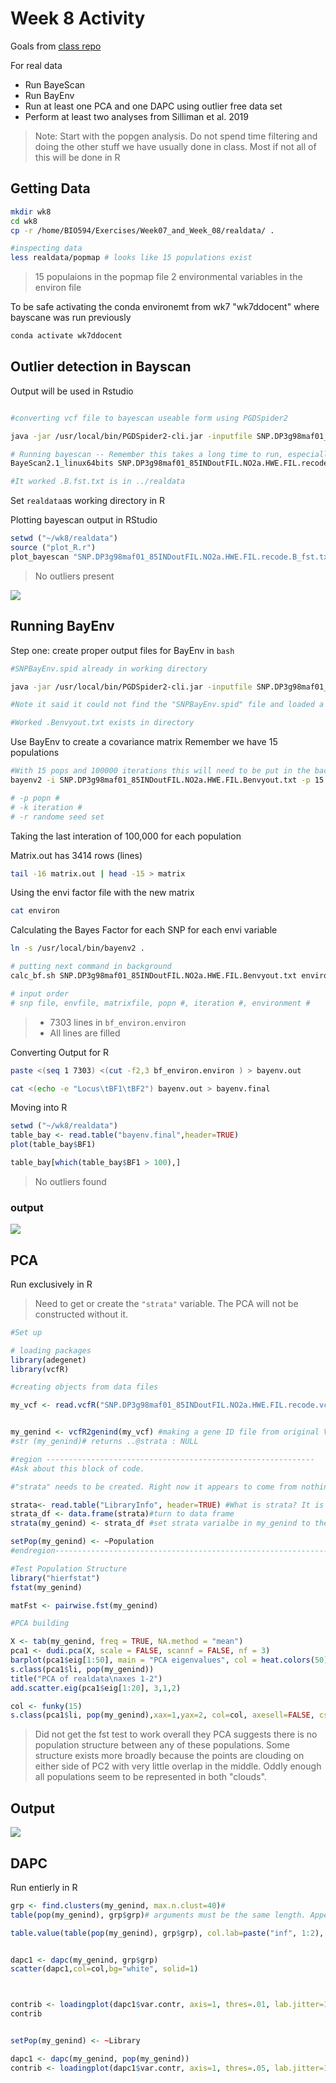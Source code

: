 # Week 8 Activity

Goals from [class repo](https://github.com/jpuritz/BIO_594_2022/blob/main/Exercises/Week08and09/Exercise.md)

For real data
* Run BayeScan
* Run BayEnv
* Run at least one PCA and one DAPC using outlier free data set
* Perform at least two analyses from Silliman et al. 2019

> Note: Start with the popgen analysis. Do not spend time filtering and doing the other stuff we have usually done in class. Most if not all of this will be done in R

## Getting Data

```bash
mkdir wk8
cd wk8
cp -r /home/BIO594/Exercises/Week07_and_Week_08/realdata/ .

#inspecting data
less realdata/popmap # looks like 15 populations exist
```
> 15 populaions in the popmap file
> 2 environmental variables in the environ file

To be safe activating the conda environemt from wk7 "wk7ddocent" where bayscane was run previously

```bash
conda activate wk7ddocent
```

## Outlier detection in Bayscan
Output will be used in Rstudio


```bash

#converting vcf file to bayescan useable form using PGDSpider2

java -jar /usr/local/bin/PGDSpider2-cli.jar -inputfile SNP.DP3g98maf01_85INDoutFIL.NO2a.HWE.FIL.recode.vcf -outputfile SNP.DP3g98maf01_85INDoutFIL.NO2a.HWE.FIL.recode.BSout -spid BSsnp.spid

# Running bayescan -- Remember this takes a long time to run, especially with real data | disowned and ran
BayeScan2.1_linux64bits SNP.DP3g98maf01_85INDoutFIL.NO2a.HWE.FIL.recode.BSout -nbp 30 -thin 20

#It worked .B.fst.txt is in ../realdata

```
Set `realdata`as working directory in R

Plotting bayescan output in RStudio
```R
setwd ("~/wk8/realdata")
source ("plot_R.r")
plot_bayescan "SNP.DP3g98maf01_85INDoutFIL.NO2a.HWE.FIL.recode.B_fst.txt"
```
> No outliers present


![](figures/wk8_fg1.bayscan.outliers.png)

## Running BayEnv

Step one: create proper output files for BayEnv in `bash`

```bash
#SNPBayEnv.spid already in working directory

java -jar /usr/local/bin/PGDSpider2-cli.jar -inputfile SNP.DP3g98maf01_85INDoutFIL.NO2a.HWE.FIL.recode.vcf -outputfile SNP.DP3g98maf01_85INDoutFIL.NO2a.HWE.FIL.Benvyout.txt -spid SNPBayEnv.spid 

#Note it said it could not find the "SNPBayEnv.spid" file and loaded a default config

#Worked .Benvyout.txt exists in directory
```
Use BayEnv to create a covariance matrix
Remember we have 15 populations

```bash
#With 15 pops and 100000 iterations this will need to be put in the background
bayenv2 -i SNP.DP3g98maf01_85INDoutFIL.NO2a.HWE.FIL.Benvyout.txt -p 15 -k 100000 -r 63479 > matrix.out &

# -p popn #
# -k iteration #
# -r randome seed set
```
Taking the last interation of 100,000 for each population

Matrix.out has 3414 rows (lines)

```bash
tail -16 matrix.out | head -15 > matrix
```
Using the envi factor file with the new matrix

```bash
cat environ
```

Calculating the Bayes Factor for each SNP for each envi variable

```bash
ln -s /usr/local/bin/bayenv2 .

# putting next command in background
calc_bf.sh SNP.DP3g98maf01_85INDoutFIL.NO2a.HWE.FIL.Benvyout.txt environ matrix 15 10000 2 &

# input order
# snp file, envfile, matrixfile, popn #, iteration #, environment #
```
> * 7303 lines in `bf_environ.environ`
> * All lines are filled

Converting Output for R

```bash
paste <(seq 1 7303) <(cut -f2,3 bf_environ.environ ) > bayenv.out

cat <(echo -e "Locus\tBF1\tBF2") bayenv.out > bayenv.final
```

Moving into R

```r
setwd ("~/wk8/realdata")
table_bay <- read.table("bayenv.final",header=TRUE)
plot(table_bay$BF1)

table_bay[which(table_bay$BF1 > 100),]
```
> No outliers found

### output

![](figures/wk8_fg2.bayenv.outlier.png)

## PCA 

Run exclusively in R

> Need to get or create the `"strata"` variable. The PCA will not be constructed without it.

```r
#Set up

# loading packages
library(adegenet)
library(vcfR)

#creating objects from data files 

my_vcf <- read.vcfR("SNP.DP3g98maf01_85INDoutFIL.NO2a.HWE.FIL.recode.vcf")


my_genind <- vcfR2genind(my_vcf) #making a gene ID file from original VCF
#str (my_genind)# returns ..@strata : NULL

#region ------------------------------------------------------------
#Ask about this block of code.

#"strata" needs to be created. Right now it appears to come from nothing and is filled with my_geneID

strata<- read.table("LibraryInfo", header=TRUE) #What is strata? It is not in the directory. "LibraryInfo"?
strata_df <- data.frame(strata)#turn to data frame
strata(my_genind) <- strata_df #set strata varialbe in my_genind to the strata dataframe

setPop(my_genind) <- ~Population
#endregion-------------------------------------------------------------

#Test Population Structure
library("hierfstat")
fstat(my_genind)

matFst <- pairwise.fst(my_genind)

#PCA building

X <- tab(my_genind, freq = TRUE, NA.method = "mean")
pca1 <- dudi.pca(X, scale = FALSE, scannf = FALSE, nf = 3)
barplot(pca1$eig[1:50], main = "PCA eigenvalues", col = heat.colors(50)) #Creating barplot of eigenvectors (PCA axes?)
s.class(pca1$li, pop(my_genind))
title("PCA of realdata\naxes 1-2")
add.scatter.eig(pca1$eig[1:20], 3,1,2)

col <- funky(15)
s.class(pca1$li, pop(my_genind),xax=1,yax=2, col=col, axesell=FALSE, cstar=0, cpoint=3, grid=FALSE)# plots PCA
```
> Did not get the fst test to work overall they PCA suggests there is no population structure between any of these populations. Some structure exists more broadly because the points are clouding on either side of PC2 with very little overlap in the middle. Oddly enough all populations seem to be represented in both "clouds".

## Output

![](figures/wk8_fig3.pca.png)


## DAPC

Run entierly in R

```r
grp <- find.clusters(my_genind, max.n.clust=40)#
table(pop(my_genind), grp$grp)# arguments must be the same length. Appears that the @ POP variable in my_genind is also NULL

table.value(table(pop(my_genind), grp$grp), col.lab=paste("inf", 1:2), row.lab=paste("ori", 1:4))


dapc1 <- dapc(my_genind, grp$grp)
scatter(dapc1,col=col,bg="white", solid=1)



contrib <- loadingplot(dapc1$var.contr, axis=1, thres=.01, lab.jitter=1)
contrib


setPop(my_genind) <- ~Library

dapc1 <- dapc(my_genind, pop(my_genind))
contrib <- loadingplot(dapc1$var.contr, axis=1, thres=.05, lab.jitter=1)
```
